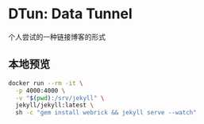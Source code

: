 # DTun: Data Tunnel

个人尝试的一种链接博客的形式

## 本地预览

```sh
docker run --rm -it \
  -p 4000:4000 \
  -v "$(pwd):/srv/jekyll" \
  jekyll/jekyll:latest \
  sh -c "gem install webrick && jekyll serve --watch"
```

